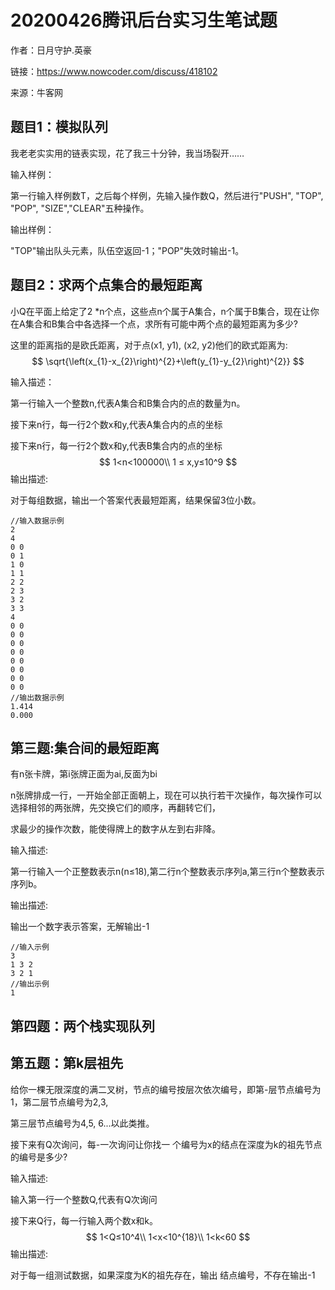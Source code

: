 # 20200426腾讯后台实习生笔试题

作者：日月守护.英豪

链接：https://www.nowcoder.com/discuss/418102

来源：牛客网

## 题目1：模拟队列

我老老实实用的链表实现，花了我三十分钟，我当场裂开……

输入样例：

第一行输入样例数T，之后每个样例，先输入操作数Q，然后进行"PUSH", "TOP", "POP", "SIZE","CLEAR"五种操作。

输出样例：

"TOP"输出队头元素，队伍空返回-1；"POP"失效时输出-1。


## 题目2：求两个点集合的最短距离

小Q在平面上给定了2 *n个点，这些点n个属于A集合，n个属于B集合，现在让你在A集合和B集合中各选择一个点，求所有可能中两个点的最短距离为多少?

这里的距离指的是欧氏距离，对于点(x1, y1), (x2, y2)他们的欧式距离为:
$$
\sqrt{\left(x_{1}-x_{2}\right)^{2}+\left(y_{1}-y_{2}\right)^{2}}
$$

输入描述：

第一行输入一个整数n,代表A集合和B集合内的点的数量为n。

接下来n行，每一行2个数x和y,代表A集合内的点的坐标

接下来n行，每一行2个数x和y,代表B集合内的点的坐标
$$
1<n<100000\\
1 ≤ x,y≤10^9
$$
输出描述:

对于每组数据，输出一个答案代表最短距离，结果保留3位小数。

```
//输入数据示例
2
4
0 0
0 1
1 0
1 1
2 2
2 3
3 2
3 3
4
0 0
0 0
0 0
0 0
0 0
0 0
0 0
0 0
//输出数据示例
1.414
0.000
```
## 第三题:集合间的最短距离
有n张卡牌，第i张牌正面为ai,反面为bi

n张牌排成一行，一开始全部正面朝上，现在可以执行若干次操作，每次操作可以选择相邻的两张牌，先交换它们的顺序，再翻转它们，

求最少的操作次数，能使得牌上的数字从左到右非降。

输入描述:

第一行输入一个正整数表示n(n≤18),第二行n个整数表示序列a,第三行n个整数表示序列b。

输出描述:

输出一个数字表示答案，无解输出-1

```
//输入示例
3
1 3 2
3 2 1
//输出示例
1
```

## 第四题：两个栈实现队列

## 第五题：第k层祖先
给你一棵无限深度的满二叉树，节点的编号按层次依次编号，即第-层节点编号为1，第二层节点编号为2,3,

第三层节点编号为4,5, 6...以此类推。

接下来有Q次询问，每-一次询问让你找一 个编号为x的结点在深度为k的祖先节点的编号是多少?

输入描述:

输入第一行一个整数Q,代表有Q次询问

接下来Q行，每一行输入两个数x和k。
$$
1<Q≤10^4\\
1<x<10^{18}\\
1<k<60
$$
输出描述:

对于每一组测试数据，如果深度为K的祖先存在，输出
结点编号，不存在输出-1